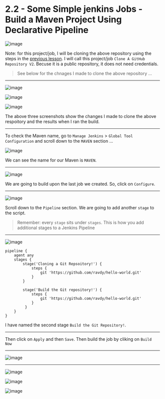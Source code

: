 # 2.2 - Some Simple jenkins Jobs - Build a Maven Project Using Declarative Pipeline

![image](https://user-images.githubusercontent.com/107522496/215789965-24ae5fcf-b5fb-419e-873f-3149dc996ee5.png)

Note: for this project/job, I will be cloning the above repository using the steps in the [previous lesson](https://github.com/NwCoder21/Jenkins/blob/main/Jenkins/Learn%20Continious%20Integration%20with%20Jenkins/2.1.%20Some%20Simple%20jenkins%20Jobs%20-%20How%20to%20Clone%20A%20GitHub%20Repository%20-%20How%20to%20Clone%20A%20GitHub%20Repository.md). I will call this project/job `Clone A GitHub Repository V2`. Becuse it is a public repository, it does not need credentials. 

> See below for the chnages I made to clone the above repository ...

---

![image](https://user-images.githubusercontent.com/107522496/215792389-54848379-a74b-4315-a2fd-6cd34421d4dc.png)

![image](https://user-images.githubusercontent.com/107522496/215792496-d853b7c6-e2c2-42c1-a759-d55012487ce2.png)

![image](https://user-images.githubusercontent.com/107522496/215791949-12a086d6-b47b-4cec-91ff-187cdd0d27bd.png)

The above three screenshots show the changes I made to clone the above respoitory and the results when I ran the build.

---


To check the Maven name, go to `Manage Jenkins` > `Global Tool Configuration` and scroll down to the `MAVEN` section ...

![image](https://user-images.githubusercontent.com/107522496/215782914-01513b84-e411-4ba1-8e77-8cff1d375dcd.png)

We can see the name for our Maven is `MAVEN`.

---

![image](https://user-images.githubusercontent.com/107522496/215792682-54d82ec7-bfca-4aca-a919-e0710a4a167c.png)

We are going to build upon the last job we created. So, click on `Configure`.

---

![image](https://user-images.githubusercontent.com/107522496/215793036-e2ddde78-6580-4fe3-96c5-d0f1337a9a09.png)

Scroll down to the `Pipeline` section. We are going to add another `stage` to the script.

> Remember: every `stage` sits under `stages`. This is how you add additional stages to a Jenkins Pipeline

---

![image](https://user-images.githubusercontent.com/107522496/215783387-08223dfa-7c7e-4155-8d93-dd88f17baa61.png)

```
pipeline {
    agent any
    stages {
        stage('Cloning a Git Repsoitory!') {
            steps {
                git 'https://github.com/ravdy/hello-world.git'
            }
        }
        
        stage('Build the Git repository!') {
            steps {
                git 'https://github.com/ravdy/hello-world.git'
            }
         }
    }
}
```

I have named the second stage `Build the Git Repository!`.

---

Then click on `Apply` and then `Save`. Then build the job by cliking on `Build Now`

---

![image](https://user-images.githubusercontent.com/107522496/215793953-2e5d7a2e-424e-4daa-a48e-098a8b2e609e.png)

---





![image](https://user-images.githubusercontent.com/107522496/215787091-c6aad55f-e4b6-4114-b111-ebdda6628cd2.png)


![image](https://user-images.githubusercontent.com/107522496/215787321-58632f4a-7901-4803-acbb-bf1570d8992c.png)

![image](https://user-images.githubusercontent.com/107522496/215787952-faedcf3c-d88c-4219-ab4c-5f2304d0058b.png)



